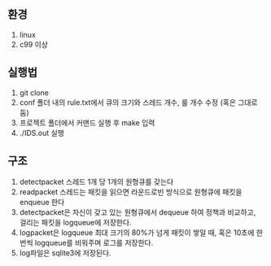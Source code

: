 ## 환경

1. linux
2. c99 이상

## 실행법

1. git clone
2. conf 폴더 내의 rule.txt에서 큐의 크기와 스레드 개수, 룰 개수 수정 (혹은 그대로 둠)
3. 프로젝트 폴더에서 커맨드 실행 후 make 입력
4. ./IDS.out 실행

## 구조

1. detectpacket 스레드 1개 당 1개의 원형큐를 갖는다
2. readpacket 스레드는 패킷을 읽으면 라운드로빈 방식으로 원형큐에 패킷을 enqueue 한다
3. detectpacket은 자신이 갖고 있는 원형큐에서 dequeue 하여 정책과 비교하고, 걸리는 패킷을 logqueue에 저장한다.
4. logpacket은 logqueue 최대 크기의 80%가 넘게 패킷이 쌓일 때, 혹은 10초에 한 번씩 logqueue를 비워주며 로그를 저장한다.
5. log파일은 sqlite3에 저장된다.
